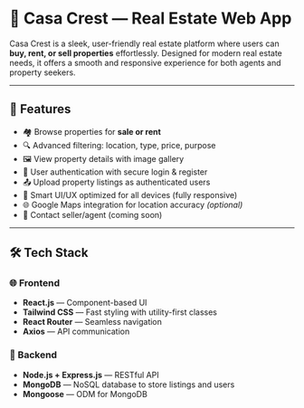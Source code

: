 # 🏡 Casa Crest — Real Estate Web App



Casa Crest is a sleek, user-friendly real estate platform where users can **buy, rent, or sell properties** effortlessly. Designed for modern real estate needs, it offers a smooth and responsive experience for both agents and property seekers.

---

## 🚀 Features

- 🏘️ Browse properties for **sale or rent**
- 🔍 Advanced filtering: location, type, price, purpose
- 🖼️ View property details with image gallery
- 🧑 User authentication with secure login & register
- 📤 Upload property listings as authenticated users
- 🧠 Smart UI/UX optimized for all devices (fully responsive)
- 🌐 Google Maps integration for location accuracy *(optional)*
- 💬 Contact seller/agent (coming soon)

---

## 🛠️ Tech Stack

### 🌐 Frontend
- **React.js** — Component-based UI
- **Tailwind CSS** — Fast styling with utility-first classes
- **React Router** — Seamless navigation
- **Axios** — API communication

### 🧠 Backend
- **Node.js + Express.js** — RESTful API
- **MongoDB** — NoSQL database to store listings and users
- **Mongoose** — ODM for MongoDB

